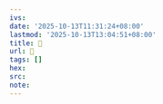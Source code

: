 ```yaml
---
ivs:
date: '2025-10-13T11:31:24+08:00'
lastmod: '2025-10-13T13:04:51+08:00'
title: 󰩖
url: 󰩖
tags: []
hex: 
src:
note:
---
```

